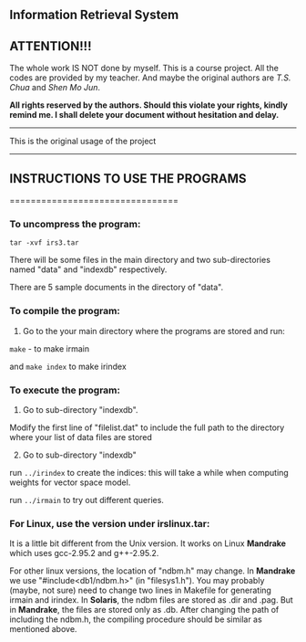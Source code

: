 ## Information Retrieval System
## ATTENTION!!! 
The whole work IS NOT done by myself. This is a course project. All the codes are provided by my teacher. And maybe the original authors are *T.S. Chua* and *Shen Mo Jun*. 

**All rights reserved by the authors. Should this violate your rights, kindly remind me. I shall delete your document without hesitation and delay.**

--------------------------

This is the original usage of the project

--------------------------

## INSTRUCTIONS TO USE THE PROGRAMS

================================

### To uncompress the program:

```
tar -xvf irs3.tar
```
There will be some files in the main directory and two sub-directories named "data" and "indexdb" respectively.

There are 5 sample documents in the directory of "data". 

### To compile the program:

1. Go to the your main directory where the programs are stored and run:

`make` - to make irmain

and `make index` to make irindex

### To execute the program:

1. Go to sub-directory "indexdb".

Modify the first line of "filelist.dat" to include the full path to the directory where your list of data files are stored

2. Go to sub-directory "indexdb"

run `../irindex` to create the indices: this will take a while when computing weights for vector space model. 

run `../irmain` to try out different queries. 

### For Linux, use the version under irslinux.tar:

It is a little bit different from the Unix version. It works on Linux **Mandrake** which uses gcc-2.95.2 and g++-2.95.2. 

For other linux versions, the location of "ndbm.h" may change. In **Mandrake** we use "#include<db1/ndbm.h>" (in "filesys1.h"). You may probably (maybe, not sure) need to change two lines in Makefile for generating irmain and irindex.  In **Solaris**, the ndbm files are stored as .dir and .pag. But in **Mandrake**, the files are stored only as .db.  After changing the path of including the ndbm.h, the compiling procedure should be similar as mentioned above.
